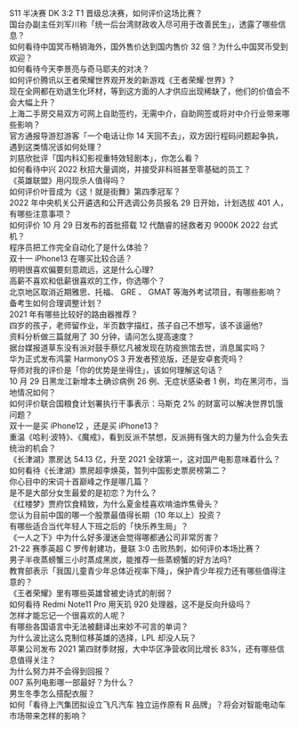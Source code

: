 S11 半决赛 DK 3:2 T1 晋级总决赛，如何评价这场比赛？  
国台办副主任刘军川称「统一后台湾财政收入尽可用于改善民生」，透露了哪些信息？  
如何看待中国冥币畅销海外，国外售价达到国内售价 32 倍？为什么中国冥币受到欢迎？  
如何看待今天李景亮与奇马耶夫的对决？  
如何评价腾讯以王者荣耀世界观开发的新游戏《王者荣耀·世界》?  
现在全网都在劝退生化环材，等到这方面的人才供应出现稀缺了，他们的价值会不会大幅上升？  
上海二手房交易双方可网上自助签约，无需中介，自助网签或将对中介行业带来哪些影响？  
官方通报导游怼游客「一个电话让你 14 天回不去」，双方因行程码问题起争执，遇到这类情况该如何处理？  
刘慈欣批评「国内科幻影视重特效轻剧本」，你怎么看？  
如何看待中兴 2022 秋招大量调岗，并接受非科班甚至零基础的员工？  
《英雄联盟》用闪现杀人值得吗？  
如何评价叶音成为《这！就是街舞》第四季冠军？  
2022 年中央机关公开遴选和公开选调公务员报名 29 日开始，计划选拔 401 人，有哪些注意事项？  
如何评价 10 月 29 日发布的首批搭载 12 代酷睿的拯救者刃 9000K 2022 台式机？  
程序员把工作完全自动化了是什么体验？  
双十一 iPhone13 在哪买比较合适？  
明明很喜欢偏要刻意疏远，这是什么心理?  
高薪不喜欢和低薪很喜欢的工作，你选哪个？  
北京地区取消近期雅思、托福、 GRE 、 GMAT 等海外考试项目，有哪些影响？备考生如何合理调整计划？  
2021 年有哪些比较好的路由器推荐？  
四岁的孩子，老师留作业，半页数字描红，孩子自己不想写，该不该逼他?  
资料分析做三篇就用了 30 分钟，请问怎么提高速度？  
据台媒报道草东没有派对鼓手蔡忆凡被发现在防疫旅馆去世，消息属实吗？  
华为正式发布鸿蒙 HarmonyOS 3 开发者预览版，还是安卓套壳吗？  
导师对我的评价是「你的优势是坐得住」，该如何理解这句话？  
10 月 29 日黑龙江新增本土确诊病例 26 例、无症状感染者 1 例，均在黑河市，当地情况如何？  
如何评价联合国粮食计划署执行干事表示：马斯克 2% 的财富可以解决世界饥饿问题？  
双十一是买 iPhone12 ，还是买 iPhone13？  
重温《哈利·波特》、《魔戒》，看到反派不禁想，反派拥有强大的力量为什么会失去统治的机会？  
《长津湖》票房达 54.13 亿，升至 2021 全球第一，这对国产电影意味着什么？  
如何看待《长津湖》票房超李焕英，暂列中国影史票房榜第二？  
你心目中的宋词十首巅峰之作是哪几篇？  
是不是大部分女生最爱的是初恋？为什么？  
《红楼梦》贾府饮食精致，为什么夏金桂喜欢啃油炸焦骨头？  
您认为目前中国的哪一个股票最值得长期（10 年以上）投资？  
有哪些适合当代年轻人下班之后的「快乐养生局」？  
《一人之下》中为什么好多漫迷会觉得哪都通公司非常厉害？  
21-22 赛季英超 C 罗传射建功，曼联 3:0 击败热刺，如何评价本场比赛？  
男子半夜蒸螃蟹三小时蒸成黑炭，能推荐一些蒸螃蟹的好方法吗?  
教育部表示「我国儿童青少年总体近视率下降」，保护青少年视力还有哪些值得注意的？  
《王者荣耀》里有哪些英雄曾被史诗式的削弱？  
如何看待 Redmi Note11 Pro 用天玑 920 处理器，这不是反向升级吗？  
怎样才能忘记一个很喜欢的人呢？  
有哪些各国语言中无法被翻译出来妙不可言的单词？  
为什么波比这么克制位移英雄的选择，LPL 却没人玩？  
苹果公司发布 2021 第四财季财报，大中华区净营收同比增长 83%，还有哪些信息值得关注？  
为什么努力并不会得到回报？  
007 系列电影哪一部最好？为什么？  
男生冬季怎么搭配衣服？  
如何「看待上汽集团拟设立飞凡汽车 独立运作原有 R 品牌」？将会对智能电动车市场带来怎样的影响？  
